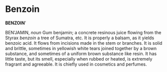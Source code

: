 # Benzoin

**BENZOIN**'

BEN'JAMIN, _noun_ Gum benjamin; a concrete resinous juice flowing from the Styrax _benzoin_ a tree of Sumatra, etc. It is properly a balsam, as it yields benzoic acid. It flows from incisions made in the stem or branches. It is solid and brittle, sometimes in yellowish white tears joined together by a brown substance, and sometimes of a uniform brown substance like resin. It has little taste, but its smell, especially when rubbed or heated, is extremely fragrant and agreeable. It is chiefly used in cosmetics and perfumes.